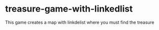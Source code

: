 # treasure-game-with-linkedlist
This game creates a map with linkdelist where you must find the treasure
